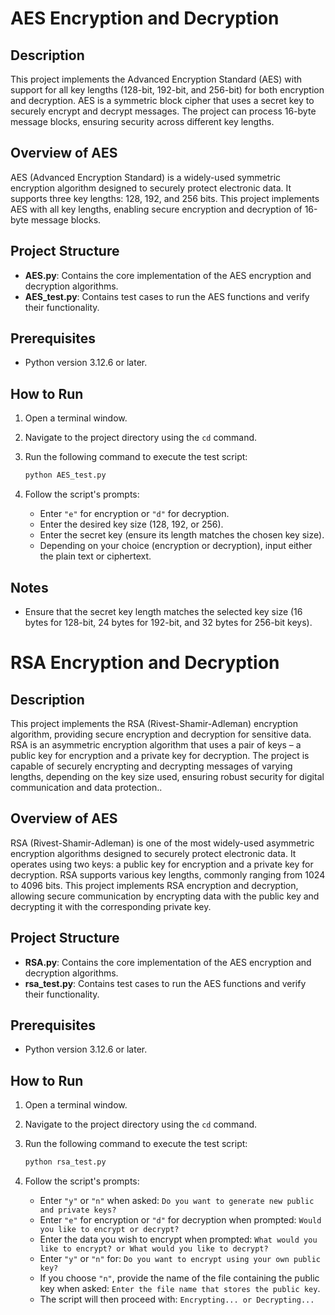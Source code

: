 # AES Encryption and Decryption

## Description

This project implements the Advanced Encryption Standard (AES) with support for all key lengths (128-bit, 192-bit, and 256-bit) for both encryption and decryption. AES is a symmetric block cipher that uses a secret key to securely encrypt and decrypt messages. The project can process 16-byte message blocks, ensuring security across different key lengths.

## Overview of AES

AES (Advanced Encryption Standard) is a widely-used symmetric encryption algorithm designed to securely protect electronic data. It supports three key lengths: 128, 192, and 256 bits. This project implements AES with all key lengths, enabling secure encryption and decryption of 16-byte message blocks.

## Project Structure

- **AES.py**: Contains the core implementation of the AES encryption and decryption algorithms.
- **AES_test.py**: Contains test cases to run the AES functions and verify their functionality.

## Prerequisites

- Python version 3.12.6 or later.

## How to Run

1. Open a terminal window.
2. Navigate to the project directory using the `cd` command.
3. Run the following command to execute the test script:

    ```bash
    python AES_test.py
    ```

4. Follow the script's prompts:
    - Enter `"e"` for encryption or `"d"` for decryption.
    - Enter the desired key size (128, 192, or 256).
    - Enter the secret key (ensure its length matches the chosen key size).
    - Depending on your choice (encryption or decryption), input either the plain text or ciphertext.

## Notes

- Ensure that the secret key length matches the selected key size (16 bytes for 128-bit, 24 bytes for 192-bit, and 32 bytes for 256-bit keys).

# RSA Encryption and Decryption

## Description

This project implements the RSA (Rivest-Shamir-Adleman) encryption algorithm, providing secure encryption and decryption for sensitive data. RSA is an asymmetric encryption algorithm that uses a pair of keys – a public key for encryption and a private key for decryption. The project is capable of securely encrypting and decrypting messages of varying lengths, depending on the key size used, ensuring robust security for digital communication and data protection..

## Overview of AES

RSA (Rivest-Shamir-Adleman) is one of the most widely-used asymmetric encryption algorithms designed to securely protect electronic data. It operates using two keys: a public key for encryption and a private key for decryption. RSA supports various key lengths, commonly ranging from 1024 to 4096 bits. This project implements RSA encryption and decryption, allowing secure communication by encrypting data with the public key and decrypting it with the corresponding private key.

## Project Structure

- **RSA.py**: Contains the core implementation of the AES encryption and decryption algorithms.
- **rsa_test.py**: Contains test cases to run the AES functions and verify their functionality.

## Prerequisites

- Python version 3.12.6 or later.

## How to Run

1. Open a terminal window.
2. Navigate to the project directory using the `cd` command.
3. Run the following command to execute the test script:

    ```bash
    python rsa_test.py
    ```

4. Follow the script's prompts:
   - Enter `"y"` or `"n"` when asked: `Do you want to generate new public and private keys?`
   - Enter `"e"` for encryption or `"d"` for decryption when prompted: `Would you like to encrypt or decrypt?`
   - Enter the data you wish to encrypt when prompted: `What would you like to encrypt? or What would you like to decrypt?`
   - Enter `"y"` or `"n"` for: `Do you want to encrypt using your own public key?`
   - If you choose `"n"`, provide the name of the file containing the public key when asked: `Enter the file name that stores the public key`.
   - The script will then proceed with: `Encrypting... or Decrypting...`


